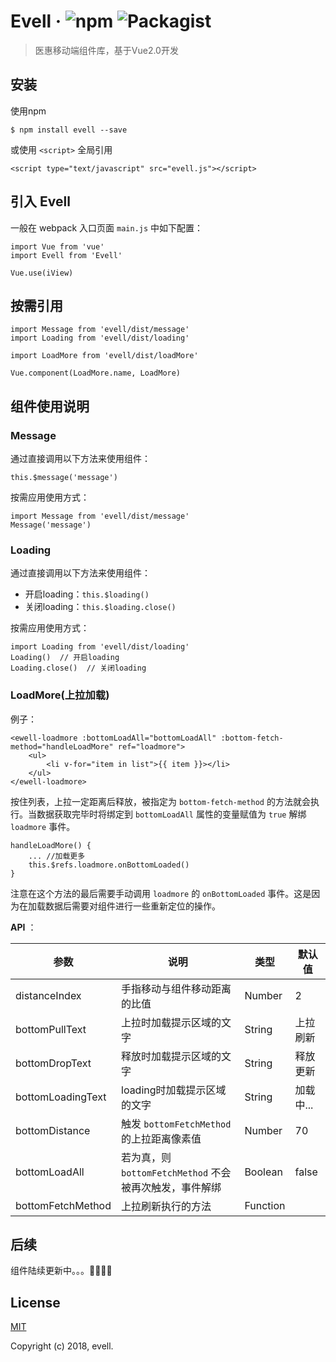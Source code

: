 # Evell &middot; ![npm](https://img.shields.io/badge/npm-v1.0.9-brightgreen.svg)  ![Packagist](https://img.shields.io/packagist/l/doctrine/orm.svg)
> 医惠移动端组件库，基于Vue2.0开发


## 安装
使用npm

```
$ npm install evell --save
```
或使用 `<script>` 全局引用


```
<script type="text/javascript" src="evell.js"></script>
```

## 引入 Evell
一般在 webpack 入口页面 `main.js` 中如下配置：

```
import Vue from 'vue'
import Evell from 'Evell'

Vue.use(iView)
```

## 按需引用

```
import Message from 'evell/dist/message'
import Loading from 'evell/dist/loading'

import LoadMore from 'evell/dist/loadMore'

Vue.component(LoadMore.name, LoadMore)
```

## 组件使用说明

### Message
通过直接调用以下方法来使用组件：

`this.$message('message')`

按需应用使用方式：

```
import Message from 'evell/dist/message'
Message('message')
```

### Loading

通过直接调用以下方法来使用组件：

- 开启loading：`this.$loading()`
- 关闭loading：`this.$loading.close()`

按需应用使用方式：

```
import Loading from 'evell/dist/loading'
Loading()  // 开启loading
Loading.close()  // 关闭loading
```

### LoadMore(上拉加载)

例子：

```
<ewell-loadmore :bottomLoadAll="bottomLoadAll" :bottom-fetch-method="handleLoadMore" ref="loadmore">
	<ul>
  		<li v-for="item in list">{{ item }}></li>
  	</ul>
</ewell-loadmore>
```
按住列表，上拉一定距离后释放，被指定为 `bottom-fetch-method` 的方法就会执行。当数据获取完毕时将绑定到 `bottomLoadAll` 属性的变量赋值为 `true` 解绑 `loadmore` 事件。

```
handleLoadMore() {
	... //加载更多
	this.$refs.loadmore.onBottomLoaded()
}
```
注意在这个方法的最后需要手动调用 `loadmore` 的 `onBottomLoaded` 事件。这是因为在加载数据后需要对组件进行一些重新定位的操作。

**API** ： 


| 参数 | 说明 | 类型 | 默认值 |
| ------------- | ------------- | -------- | ------ |
| distanceIndex | 手指移动与组件移动距离的比值 | Number| 2 |
| bottomPullText |  上拉时加载提示区域的文字 | String | 上拉刷新 |
| bottomDropText | 释放时加载提示区域的文字 | String | 释放更新 |
| bottomLoadingText | loading时加载提示区域的文字 | String | 加载中... |
| bottomDistance | 触发 `bottomFetchMethod` 的上拉距离像素值 | Number | 70 |
| bottomLoadAll | 若为真，则 `bottomFetchMethod` 不会被再次触发，事件解绑 | Boolean | false |
| bottomFetchMethod | 上拉刷新执行的方法 | Function |  |


## 后续

组件陆续更新中。。。👨‍💻👩‍💻

## License

[MIT](https://opensource.org/licenses/MIT)

 Copyright (c) 2018, evell.





